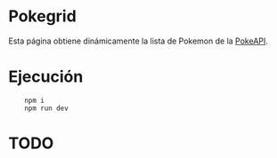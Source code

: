 # Pokegrid

Esta página obtiene dinámicamente la lista de Pokemon de la [PokeAPI](https://pokeapi.co/docs/v2).

# Ejecución
````
    npm i
    npm run dev
````


# TODO